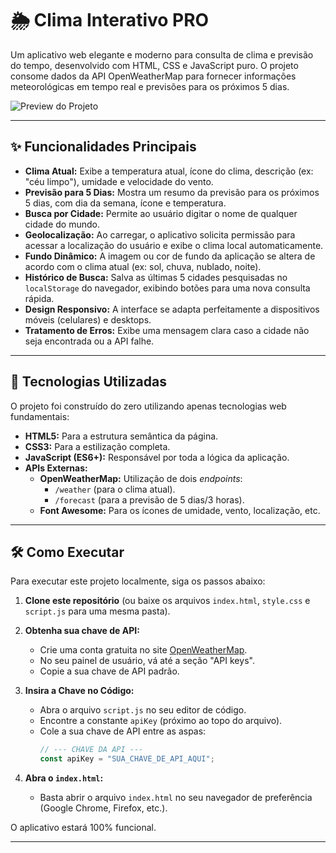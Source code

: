 # 🌦️ Clima Interativo PRO

Um aplicativo web elegante e moderno para consulta de clima e previsão do tempo, desenvolvido com HTML, CSS e JavaScript puro. O projeto consome dados da API OpenWeatherMap para fornecer informações meteorológicas em tempo real e previsões para os próximos 5 dias.

![Preview do Projeto](https://imgur.com/a/JM6VWYc) 

---

## ✨ Funcionalidades Principais

* **Clima Atual:** Exibe a temperatura atual, ícone do clima, descrição (ex: "céu limpo"), umidade e velocidade do vento.
* **Previsão para 5 Dias:** Mostra um resumo da previsão para os próximos 5 dias, com dia da semana, ícone e temperatura.
* **Busca por Cidade:** Permite ao usuário digitar o nome de qualquer cidade do mundo.
* **Geolocalização:** Ao carregar, o aplicativo solicita permissão para acessar a localização do usuário e exibe o clima local automaticamente.
* **Fundo Dinâmico:** A imagem ou cor de fundo da aplicação se altera de acordo com o clima atual (ex: sol, chuva, nublado, noite).
* **Histórico de Busca:** Salva as últimas 5 cidades pesquisadas no `localStorage` do navegador, exibindo botões para uma nova consulta rápida.
* **Design Responsivo:** A interface se adapta perfeitamente a dispositivos móveis (celulares) e desktops.
* **Tratamento de Erros:** Exibe uma mensagem clara caso a cidade não seja encontrada ou a API falhe.

---

## 🚀 Tecnologias Utilizadas

O projeto foi construído do zero utilizando apenas tecnologias web fundamentais:

* **HTML5:** Para a estrutura semântica da página.
* **CSS3:** Para a estilização completa.
* **JavaScript (ES6+):** Responsável por toda a lógica da aplicação.
* **APIs Externas:**
    * **OpenWeatherMap:** Utilização de dois *endpoints*:
        * `/weather` (para o clima atual).
        * `/forecast` (para a previsão de 5 dias/3 horas).
    * **Font Awesome:** Para os ícones de umidade, vento, localização, etc.

---

## 🛠️ Como Executar

Para executar este projeto localmente, siga os passos abaixo:

1.  **Clone este repositório** (ou baixe os arquivos `index.html`, `style.css` e `script.js` para uma mesma pasta).

2.  **Obtenha sua chave de API:**
    * Crie uma conta gratuita no site [OpenWeatherMap](https://openweathermap.org/).
    * No seu painel de usuário, vá até a seção "API keys".
    * Copie a sua chave de API padrão.

3.  **Insira a Chave no Código:**
    * Abra o arquivo `script.js` no seu editor de código.
    * Encontre a constante `apiKey` (próximo ao topo do arquivo).
    * Cole a sua chave de API entre as aspas:
        ```javascript
        // --- CHAVE DA API ---
        const apiKey = "SUA_CHAVE_DE_API_AQUI"; 
        ```

4.  **Abra o `index.html`:**
    * Basta abrir o arquivo `index.html` no seu navegador de preferência (Google Chrome, Firefox, etc.).

O aplicativo estará 100% funcional.

---
